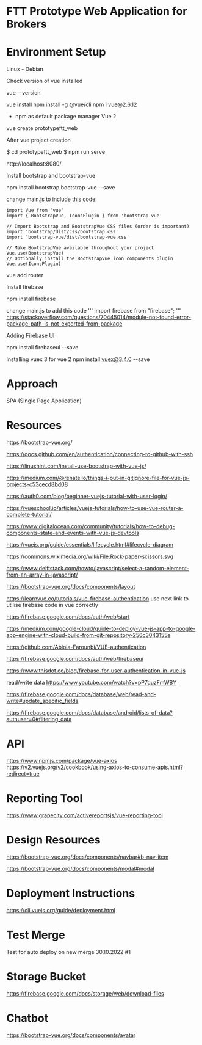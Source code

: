 # FTT Prototype Web Application for Brokers

# Environment Setup

Linux - Debian

Check version of vue installed 

vue --version

vue install
npm install -g @vue/cli
npm i vue@2.6.12

- npm as default package manager Vue 2

vue create prototypeftt_web

After vue project creation

 $ cd prototypeftt_web
 $ npm run serve

http://localhost:8080/

Install bootstrap and bootstrap-vue

npm install bootstrap bootstrap-vue --save


change main.js to include this code:

```
import Vue from 'vue'
import { BootstrapVue, IconsPlugin } from 'bootstrap-vue'

// Import Bootstrap and BootstrapVue CSS files (order is important)
import 'bootstrap/dist/css/bootstrap.css'
import 'bootstrap-vue/dist/bootstrap-vue.css'

// Make BootstrapVue available throughout your project
Vue.use(BootstrapVue)
// Optionally install the BootstrapVue icon components plugin
Vue.use(IconsPlugin)

```

vue add router

Install firebase

npm install firebase

change main.js to add this code
'''
import firebase from "firebase";
'''
https://stackoverflow.com/questions/70445014/module-not-found-error-package-path-is-not-exported-from-package


Adding Firebase UI

npm install firebaseui --save

Installing vuex 3 for vue 2
npm install vuex@3.4.0 --save

# Approach
 
 SPA (Single Page Application)



# Resources

https://bootstrap-vue.org/

https://docs.github.com/en/authentication/connecting-to-github-with-ssh

https://linuxhint.com/install-use-bootstrap-with-vue-js/

https://medium.com/@renatello/things-i-put-in-gitignore-file-for-vue-js-projects-c53cecd8bd08

https://auth0.com/blog/beginner-vuejs-tutorial-with-user-login/

https://vueschool.io/articles/vuejs-tutorials/how-to-use-vue-router-a-complete-tutorial/

https://www.digitalocean.com/community/tutorials/how-to-debug-components-state-and-events-with-vue-js-devtools

https://vuejs.org/guide/essentials/lifecycle.html#lifecycle-diagram 

https://commons.wikimedia.org/wiki/File:Rock-paper-scissors.svg

https://www.delftstack.com/howto/javascript/select-a-random-element-from-an-array-in-javascript/

https://bootstrap-vue.org/docs/components/layout

https://learnvue.co/tutorials/vue-firebase-authentication  use next link to utilise firebase code in vue correctly

https://firebase.google.com/docs/auth/web/start

https://medium.com/google-cloud/guide-to-deploy-vue-js-app-to-google-app-engine-with-cloud-build-from-git-repository-256c3043155e

https://github.com/Abiola-Farounbi/VUE-authentication

https://firebase.google.com/docs/auth/web/firebaseui

https://www.thisdot.co/blog/firebase-for-user-authentication-in-vue-js

read/write data
https://www.youtube.com/watch?v=pP7quzFmWBY

https://firebase.google.com/docs/database/web/read-and-write#update_specific_fields

https://firebase.google.com/docs/database/android/lists-of-data?authuser=0#filtering_data

# API
https://www.npmjs.com/package/vue-axios
https://v2.vuejs.org/v2/cookbook/using-axios-to-consume-apis.html?redirect=true

# Reporting Tool

https://www.grapecity.com/activereportsjs/vue-reporting-tool

# Design Resources

https://bootstrap-vue.org/docs/components/navbar#b-nav-item

https://bootstrap-vue.org/docs/components/modal#modal

# Deployment Instructions

https://cli.vuejs.org/guide/deployment.html

# Test Merge
Test for auto deploy on new merge 30.10.2022 #1

# Storage Bucket
https://firebase.google.com/docs/storage/web/download-files

# Chatbot
https://bootstrap-vue.org/docs/components/avatar